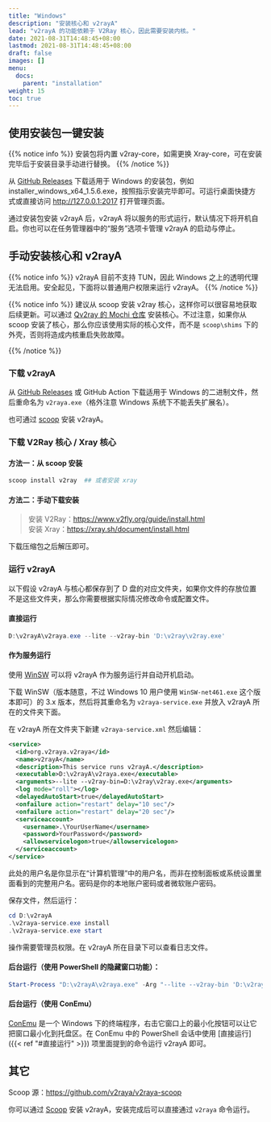 ```yaml
---
title: "Windows"
description: "安装核心和 v2rayA"
lead: "v2rayA 的功能依赖于 V2Ray 核心，因此需要安装内核。"
date: 2021-08-31T14:48:45+08:00
lastmod: 2021-08-31T14:48:45+08:00
draft: false
images: []
menu:
  docs:
    parent: "installation"
weight: 15
toc: true
---
```


## 使用安装包一键安装

{{% notice info %}}
安装包将内置 v2ray-core，如需更换 Xray-core，可在安装完毕后于安装目录手动进行替换。
{{% /notice %}}

从 [GitHub Releases](https://github.com/v2rayA/v2rayA/releases) 下载适用于 Windows 的安装包，例如 installer_windows_x64_1.5.6.exe，按照指示安装完毕即可。可运行桌面快捷方式或直接访问 http://127.0.0.1:2017 打开管理页面。

通过安装包安装 v2rayA 后，v2rayA 将以服务的形式运行，默认情况下将开机自启。你也可以在任务管理器中的“服务”选项卡管理 v2rayA 的启动与停止。

## 手动安装核心和 v2rayA

{{% notice info %}}
v2rayA 目前不支持 TUN，因此 Windows 之上的透明代理无法启用。安全起见，下面将以普通用户权限来运行 v2rayA。
{{% /notice %}}

{{% notice info %}}
建议从 scoop 安装 v2ray 核心，这样你可以很容易地获取后续更新。可以通过 [Qv2ray 的 Mochi 仓库](https://github.com/qv2ray/mochi) 安装核心。不过注意，如果你从 scoop 安装了核心，那么你应该使用实际的核心文件，而不是 `scoop\shims` 下的外壳，否则将造成内核重启失败故障。

{{% /notice %}}

### 下载 v2rayA

从 [GitHub Releases](https://github.com/v2rayA/v2rayA/releases) 或 GitHub Action 下载适用于 Windows 的二进制文件，然后重命名为 `v2raya.exe`（格外注意 Windows 系统下不能丢失扩展名）。

也可通过 [scoop](https://github.com/v2rayA/v2raya-scoop) 安装 v2rayA。

### 下载 V2Ray 核心 / Xray 核心

#### 方法一：从 scoop 安装

```ps1
scoop install v2ray  ## 或者安装 xray 
```

#### 方法二：手动下载安装

> 安装 V2Ray：<https://www.v2fly.org/guide/install.html>  
> 安装 Xray：<https://xray.sh/document/install.html>

下载压缩包之后解压即可。

### 运行 v2rayA

以下假设 v2rayA 与核心都保存到了 D 盘的对应文件夹，如果你文件的存放位置不是这些文件夹，那么你需要根据实际情况修改命令或配置文件。

#### 直接运行

```ps1
D:\v2rayA\v2raya.exe --lite --v2ray-bin 'D:\v2ray\v2ray.exe'
```

#### 作为服务运行

使用 [WinSW](https://github.com/winsw/winsw/) 可以将 v2rayA 作为服务运行并自动开机启动。

下载 WinSW（版本随意，不过 Windows 10 用户使用 `WinSW-net461.exe` 这个版本即可）的 3.x 版本，然后将其重命名为 `v2raya-service.exe` 并放入 v2rayA 所在的文件夹下面。

在 v2rayA 所在文件夹下新建 `v2raya-service.xml` 然后编辑：

```xml
<service>
  <id>org.v2raya.v2raya</id>
  <name>v2rayA</name>
  <description>This service runs v2rayA.</description>
  <executable>D:\v2rayA\v2raya.exe</executable>
  <arguments>--lite --v2ray-bin=D:\v2ray\v2ray.exe</arguments>
  <log mode="roll"></log>
  <delayedAutoStart>true</delayedAutoStart>
  <onfailure action="restart" delay="10 sec"/>
  <onfailure action="restart" delay="20 sec"/>
  <serviceaccount>
    <username>.\YourUserName</username>
    <password>YourPassword</password>
    <allowservicelogon>true</allowservicelogon>
  </serviceaccount>
</service>
```

此处的用户名是你显示在“计算机管理”中的用户名，而非在控制面板或系统设置里面看到的完整用户名。密码是你的本地账户密码或者微软账户密码。

保存文件，然后运行：

```ps1
cd D:\v2rayA
.\v2raya-service.exe install
.\v2raya-service.exe start
```

操作需要管理员权限。在 v2rayA 所在目录下可以查看日志文件。

#### 后台运行（使用 PowerShell 的隐藏窗口功能）：

```ps1
Start-Process "D:\v2rayA\v2raya.exe" -Arg "--lite --v2ray-bin 'D:\v2ray\v2ray.exe' " -WindowStyle Hidden
```

#### 后台运行（使用 ConEmu）

[ConEmu](https://conemu.github.io/) 是一个 Windows 下的终端程序，右击它窗口上的最小化按钮可以让它把窗口最小化到托盘区。在 ConEmu 中的 PowerShell 会话中使用 [直接运行]({{< ref "#直接运行" >}}) 项里面提到的命令运行 v2rayA 即可。

## 其它

Scoop 源：<https://github.com/v2raya/v2raya-scoop>

你可以通过 [Scoop](https://scoop.sh) 安装 v2rayA，安装完成后可以直接通过 `v2raya` 命令运行。
